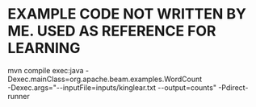 # EXAMPLE CODE NOT WRITTEN BY ME. USED AS REFERENCE FOR LEARNING

mvn compile exec:java -Dexec.mainClass=org.apache.beam.examples.WordCount \
    -Dexec.args="--inputFile=inputs/kinglear.txt --output=counts" -Pdirect-runner